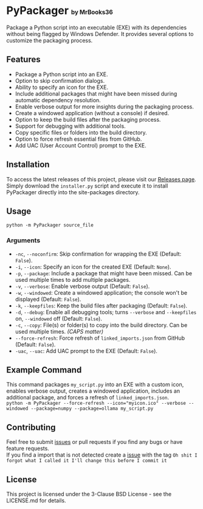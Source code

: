 # PyPackager <span style="font-size: 55%;">by MrBooks36</span>

Package a Python script into an executable (EXE) with its dependencies without being flagged by Windows Defender. It provides several options to customize the packaging process.

## Features

- Package a Python script into an EXE.
- Option to skip confirmation dialogs.
- Ability to specify an icon for the EXE.
- Include additional packages that might have been missed during automatic dependency resolution.
- Enable verbose output for more insights during the packaging process.
- Create a windowed application (without a console) if desired.
- Option to keep the build files after the packaging process.
- Support for debugging with additional tools.
- Copy specific files or folders into the build directory.
- Option to force refresh essential files from GitHub.
- Add UAC (User Account Control) prompt to the EXE.

## Installation
To access the latest releases of this project, please visit our [Releases page](https://github.com/MrBooks36/PyPackager/releases).  
Simply download the `installer.py` script and execute it to install PyPackager directly into the site-packages directory.

## Usage

`python -m PyPackager source_file` 


### Arguments

- `-nc`, `--noconfirm`: Skip confirmation for wrapping the EXE (Default: `False`).
- `-i`, `--icon`: Specify an icon for the created EXE (Default: `None`).
- `-p`, `--package`: Include a package that might have been missed. Can be used multiple times to add multiple packages.
- `-v`, `--verbose`: Enable verbose output (Default: `False`).
- `-w`, `--windowed`: Create a windowed application; the console won't be displayed (Default: `False`).
- `-k`, `--keepfiles`: Keep the build files after packaging (Default: `False`).
- `-d`, `--debug`: Enable all debugging tools; turns `--verbose` and `--keepfiles` on, `--windowed` off (Default: `False`).
- `-c`, `--copy`: File(s) or folder(s) to copy into the build directory. Can be used multiple times. *(CAPS matter)*
- `--force-refresh`: Force refresh of `linked_imports.json` from GitHub (Default: `False`).
- `-uac`, `--uac`: Add UAC prompt to the EXE (Default: `False`).

## Example Command
This command packages `my_script.py` into an EXE with a custom icon, enables verbose output, creates a windowed application, includes an additional package, and forces a refresh of `linked_imports.json`.  
`python -m PyPackager --force-refresh --icon="myicon.ico" --verbose --windowed --package=numpy --package=ollama my_script.py`

## Contributing

Feel free to submit [issues](github.com/MrBooks36/PyPackager/issues) or pull requests if you find any bugs or have feature requests.  
If you find a import that is not detected create a [issue](github.com/MrBooks36/PyPackager/issues) with the tag `Oh shit I forgot what I called it I'll change this before I commit it`

## License

This project is licensed under the 3-Clause BSD License - see the LICENSE.md for details.